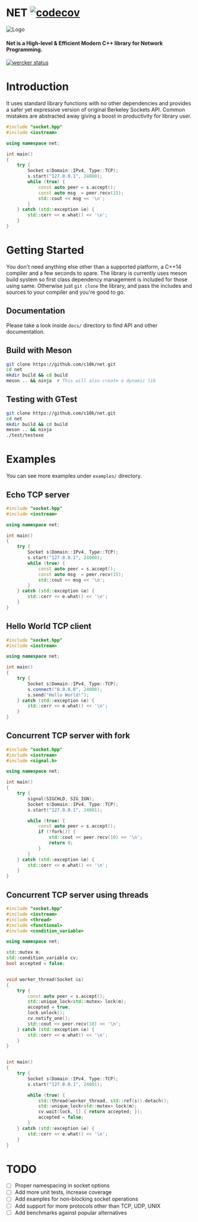 # NET [![codecov](https://codecov.io/gh/c10k/net/branch/master/graph/badge.svg)](https://codecov.io/gh/c10k/net)

![Logo](https://cloud.githubusercontent.com/assets/7630575/23608808/1e1de904-0291-11e7-8c6a-003f7a29e59c.png)

#### Net is a High-level & Efficient Modern C++ library for Network Programming.

[![wercker status](https://app.wercker.com/status/945fa8542bfa8066980fc234e4e91aee/m/ "wercker status")](https://app.wercker.com/project/byKey/945fa8542bfa8066980fc234e4e91aee)

# Introduction

It uses standard library functions with no other dependencies and provides a safer yet expressive version of original Berkeley Sockets API. Common mistakes are abstracted away giving a boost in productivity for library user.

```cpp
#include "socket.hpp"
#include <iostream>

using namespace net;

int main()
{
    try {
        Socket s(Domain::IPv4, Type::TCP);
        s.start("127.0.0.1", 24000);
        while (true) {
            const auto peer = s.accept();
            const auto msg  = peer.recv(15);
            std::cout << msg << '\n';
        }
    } catch (std::exception &e) {
        std::cerr << e.what() << '\n';
    }
}
```


# Getting Started

You don't need anything else other than a supported platform, a C++14 compiler and a few seconds to spare. The library is currently uses meson build system so first class dependency management is included for those using same. Otherwise just `git clone` the library, and pass the includes and sources to your compiler and you're good to go.

## Documentation

Please take a look inside `docs/` directory to find API and other documentation.

## Build with Meson

```bash
git clone https://github.com/c10k/net.git
cd net
mkdir build && cd build
meson .. && ninja  # This will also create a dynamic lib
```

## Testing with GTest

```bash
git clone https://github.com/c10k/net.git
cd net
mkdir build && cd build
meson .. && ninja
./test/testexe
```


# Examples

You can see more examples under `examples/` directory.

## Echo TCP server

```cpp
#include "socket.hpp"
#include <iostream>

using namespace net;

int main()
{
    try {
        Socket s(Domain::IPv4, Type::TCP);
        s.start("127.0.0.1", 24000);
        while (true) {
            const auto peer = s.accept();
            const auto msg  = peer.recv(15);
            std::cout << msg << '\n';
        }
    } catch (std::exception &e) {
        std::cerr << e.what() << '\n';
    }
}
```

## Hello World TCP client

```cpp
#include "socket.hpp"
#include <iostream>

using namespace net;

int main()
{
	try {
		Socket s(Domain::IPv4, Type::TCP);
		s.connect("0.0.0.0", 24000);
		s.send("Hello World!");
	} catch (std::exception &e) {
		std::cerr << e.what() << '\n';
	}
}
```

## Concurrent TCP server with fork

```cpp
#include "socket.hpp"
#include <iostream>
#include <signal.h>

using namespace net;

int main()
{
	try {
		signal(SIGCHLD, SIG_IGN);
		Socket s(Domain::IPv4, Type::TCP);
		s.start("127.0.0.1", 24001);

		while (true) {
			const auto peer = s.accept();
			if (!fork()) {
				std::cout << peer.recv(10) << '\n';
				return 0;
			}
		}
	} catch (std::exception &e) {
		std::cerr << e.what() << '\n';
	}
}
```

## Concurrent TCP server using threads

```cpp
#include "socket.hpp"
#include <iostream>
#include <thread>
#include <functional>
#include <condition_variable>

using namespace net;

std::mutex m;
std::condition_variable cv;
bool accepted = false;


void worker_thread(Socket &s)
{
	try {
		const auto peer = s.accept();
		std::unique_lock<std::mutex> lock(m);
		accepted = true;
		lock.unlock();
		cv.notify_one();
		std::cout << peer.recv(10) << '\n';
	} catch (std::exception &e) {
		std::cerr << e.what() << '\n';
	}
}


int main()
{
	try {
		Socket s(Domain::IPv4, Type::TCP);
		s.start("127.0.0.1", 24001);

		while (true) {
			std::thread(worker_thread, std::ref(s)).detach();
			std::unique_lock<std::mutex> lock(m);
			cv.wait(lock, [] { return accepted; });
			accepted = false;
		}
	} catch (std::exception &e) {
		std::cerr << e.what() << '\n';
	}
}
```


# TODO
- [ ] Proper namespacing in socket options
- [ ] Add more unit tests, increase coverage
- [ ] Add examples for non-blocking socket operations
- [ ] Add support for more protocols other than TCP, UDP, UNIX
- [ ] Add benchmarks against popular alternatives
